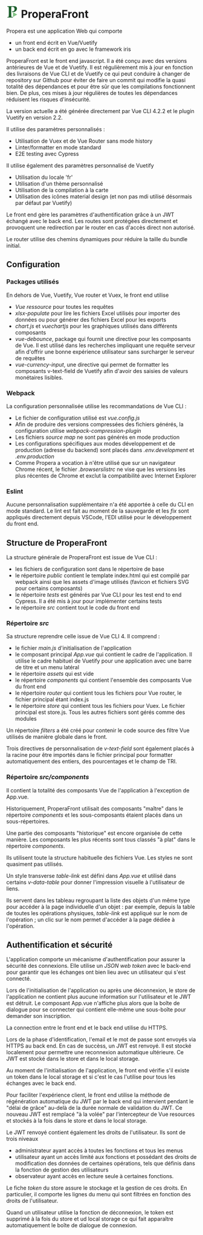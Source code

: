 # ![Propera Front](public/propera_icon.png) ProperaFront

Propera est une application Web qui comporte
* un front end écrit en Vue/Vuetify
* un back end écrit en go avec le framework iris

ProperaFront est le front end javascript. Il a été conçu avec des versions antérieures de Vue et de Vuetify. Il est régulièrement mis à jour en fonction des livraisons de Vue CLI et de Vuetify ce qui peut conduire à changer de repository sur Github pour éviter de faire un commit qui modifie la quasi totalité des dépendances et pour être sûr que les compilations fonctionnent bien. De plus, ces mises à jour régulières de toutes les dépendances réduisent les risques d'insécurité.

La version actuelle a été générée directement par Vue CLI 4.2.2 et le plugin Vuetify en version 2.2.

Il utilise des paramètres personnalisés :
* Utilisation de Vuex et de Vue Router sans mode history
* Linter/formatter en mode standard
* E2E testing avec Cypress

Il utilise également des paramètres personnalisé de Vuetify
* Utilisation du locale 'fr'
* Utilisation d'un thème personnalisé
* Utilisation de la compilation à la carte
* Utilisation des icônes material design (et non pas mdi utilisé désormais par défaut par Vuetify)

Le front end gère les paramètres d'authentification grâce à un JWT échangé avec le back end. Les routes sont protégées directement et provoquent une redirection par le router en cas d'accès direct non autorisé.

Le router utilise des chemins dynamiques pour réduire la taille du bundle initial.

## Configuration

### Packages utilisés

En dehors de Vue, Vuetify, Vue router et Vuex, le front end utilise
* *Vue ressource* pour toutes les requêtes
* *xlsx-populate* pour lire les fichiers Excel utilisés pour importer des données ou pour générer des fichiers Excel pour les exports
* *chart.js* et *vuechartjs* pour les graphiques utilisés dans différents composants
* *vue-debounce*, package qui fournit une directive pour les composants de Vue. Il est utilisé dans les recherches impliquant une requête serveur afin d'offrir une bonne expérience utilisateur sans surcharger le serveur de requêtes
* *vue-currency-input*, une directive qui permet de formatter les composants v-text-field de Vuetify afin d'avoir des saisies de valeurs monétaires lisibles.

### Webpack

La configuration personnalisée utilise les recommandations de Vue CLI :
* Le fichier de configuration utilisé est *vue.config.js*
* Afin de produire des versions compressées des fichiers générés, la configuration utilise *webpack-compression-plugin* 
* Les fichiers *source map* ne sont pas générés en mode production
* Les configurations spécifiques aux modes développement et de production (adresse du backend) sont placés dans *.env.development* et *.env.production*
* Comme Propera a vocation à n'être utilisé que sur un navigateur Chrome récent, le fichier *.browserslistrc* ne vise que les versions les plus récentes de Chrome et exclut la compatibilité avec Internet Explorer

### Eslint

Aucune personnalisation supplémentaire n'a été apportée à celle du CLI en mode standard. Le lint est fait au moment de la sauvegarde et les *fix* sont appliqués directement depuis VSCode, l'EDI utilisé pour le développement du front end.

## Structure de ProperaFront

La structure générale de ProperaFront est issue de Vue CLI :
* les fichiers de configuration sont dans le répertoire de base
* le répertoire *public* contient le template index.html qui est compilé par webpack ainsi que les assets d'image utilisés (favicon et fichiers SVG pour certains composants)
* le répertoire *tests* est générés par Vue CLI pour les test end to end Cypress. Il a été mis à jour pour implémenter certains tests
* le répertoire *src* contient tout le code du front end

### Répertoire *src*

Sa structure reprendre celle issue de Vue CLI 4. Il comprend :
* le fichier *main.js* d'initialisation de l'application
* le composant principal *App.vue* qui contient le cadre de l'application. Il utilise le cadre habituel de Vuetify pour une application avec une barre de titre et un menu latéral
* le répertoire *assets* qui est vide
* le répertoire *components* qui contient l'ensemble des composants Vue du front end
* le répertoire *router* qui contient tous les fichiers pour Vue router, le fichier principal étant index.js
* le répertoire *store* qui contient tous les fichiers pour Vuex. Le fichier principal est store.js. Tous les autres fichiers sont gérés comme des modules

Un répertoire *filters* a été créé pour contenir le code source des filtre Vue utilisés de manière globale dans le front.

Trois directives de personnalisation de *v-text-field* sont également placés à la racine pour être importés dans le fichier principal pour formatter automatiquement des entiers, des pourcentages et le champ de TRI.

### Répertoire *src/components*

Il contient la totalité des composants Vue de l'application à l'exception de App.vue.

Historiquement, ProperaFront utilisait des composants "maître" dans le répertoire *components* et les sous-composants étaient placés dans un sous-répertoires.

Une partie des composants "historique" est encore organisée de cette manière. Les composants les plus récents sont tous classés "à plat" dans le répertoire *components*.

Ils utilisent toute la structure habituelle des fichiers Vue. Les styles ne sont quasiment pas utilisés. 

Un style transverse *table-link* est défini dans *App.vue* et utilisé dans certains *v-data-table* pour donner l'impression visuelle à l'utilisateur de liens.

Ils servent dans les tableau regroupant la liste des objets d'un même type pour accéder à la page individuelle d'un objet : par exemple, depuis la table de toutes les opérations physiques, *table-link* est appliqué sur le nom de l'opération ; un clic sur le nom permet d'accéder à la page dédiée à l'opération.

## Authentification et sécurité

L'application comporte un mécanisme d'authentification pour assurer la sécurité des connexions. Elle utilise un *JSON web token* avec le back-end pour garantir que les échanges ont bien lieu avec un utilisateur qui s'est connecté.

Lors de l'initialisation de l'application ou après une déconnexion, le store de l'application ne contient plus aucune information sur l'utilisateur et le JWT est détruit. Le composant App.vue n'affiche plus alors que la boîte de dialogue pour se connecter qui contient elle-même une sous-boîte pour demander son inscription.

La connection entre le front end et le back end utilise du HTTPS.

Lors de la phase d'identification, l'email et le mot de passe sont envoyés via HTTPS au back end. En cas de succèss, un JWT est renvoyé. Il est stocké localement pour permettre une reconnexion automatique ultérieure. Ce JWT est stocké dans le store et dans le local storage.

Au moment de l'initialisation de l'application, le front end vérifie s'il existe un token dans le local storage et si c'est le cas l'utilise pour tous les échanges avec le back end.

Pour faciliter l'expérience client, le front end utilise la méthode de régénération automatique du JWT par le back end qui intervient pendant le "délai de grâce" au-delà de la durée normale de validation du JWT. Ce nouveau JWT est remplacé "à la volée" par l'intercepteur de Vue resources et stockés à la fois dans le store et dans le local storage.

Le JWT renvoyé contient également les droits de l'utilisateur. Ils sont de trois niveaux
* administrateur ayant accès à toutes les fonctions et tous les menus
* utilisateur ayant un accès limité aux fonctions et possédant des droits de modification des données de certaines opérations, tels que définis dans la fonction de gestion des utilisateurs
* observateur ayant accès en lecture seule à certaines fonctions.

Le fiche *token* du store assure le stockage et la gestion de ces droits. En particulier, il comporte les lignes du menu qui sont filtrées en fonction des droits de l'utilisateur.

Quand un utilisateur utilise la fonction de déconnexion, le token est supprimé à la fois du store et ud local storage ce qui fait apparaître automatiquement le boîte de dialogue de connexion.